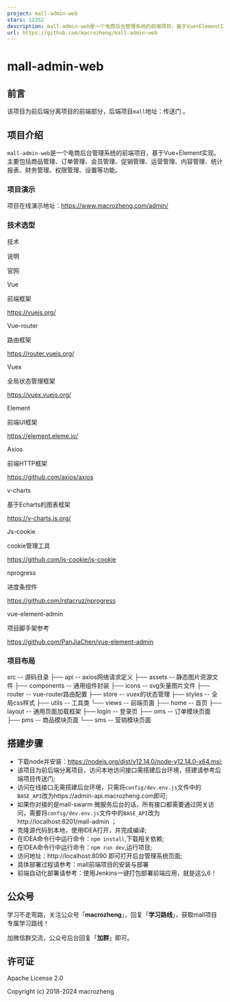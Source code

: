```yaml
---
project: mall-admin-web
stars: 12352
description: mall-admin-web是一个电商后台管理系统的前端项目，基于Vue+Element实现。 主要包括商品管理、订单管理、会员管理、促销管理、运营管理、内容管理、统计报表、财务管理、权限管理、设置等功能。
url: https://github.com/macrozheng/mall-admin-web
---
```


mall-admin-web
==============

前言
--

该项目为前后端分离项目的前端部分，后端项目`mall`地址：传送门 。

项目介绍
----

`mall-admin-web`是一个电商后台管理系统的前端项目，基于Vue+Element实现。主要包括商品管理、订单管理、会员管理、促销管理、运营管理、内容管理、统计报表、财务管理、权限管理、设置等功能。

### 项目演示

项目在线演示地址：https://www.macrozheng.com/admin/

### 技术选型

技术

说明

官网

Vue

前端框架

https://vuejs.org/

Vue-router

路由框架

https://router.vuejs.org/

Vuex

全局状态管理框架

https://vuex.vuejs.org/

Element

前端UI框架

https://element.eleme.io/

Axios

前端HTTP框架

https://github.com/axios/axios

v-charts

基于Echarts的图表框架

https://v-charts.js.org/

Js-cookie

cookie管理工具

https://github.com/js-cookie/js-cookie

nprogress

进度条控件

https://github.com/rstacruz/nprogress

vue-element-admin

项目脚手架参考

https://github.com/PanJiaChen/vue-element-admin

### 项目布局

src \-- 源码目录
├── api \-- axios网络请求定义
├── assets \-- 静态图片资源文件
├── components \-- 通用组件封装
├── icons \-- svg矢量图片文件
├── router \-- vue-router路由配置
├── store \-- vuex的状态管理
├── styles \-- 全局css样式
├── utils \-- 工具类
└── views \-- 前端页面
    ├── home \-- 首页
    ├── layout \-- 通用页面加载框架
    ├── login \-- 登录页
    ├── oms \-- 订单模块页面
    ├── pms \-- 商品模块页面
    └── sms \-- 营销模块页面

搭建步骤
----

-   下载node并安装：https://nodejs.org/dist/v12.14.0/node-v12.14.0-x64.msi;
-   该项目为前后端分离项目，访问本地访问接口需搭建后台环境，搭建请参考后端项目传送门;
-   访问在线接口无需搭建后台环境，只需将`config/dev.env.js`文件中的`BASE_API`改为https://admin-api.macrozheng.com即可;
-   如果你对接的是mall-swarm 微服务后台的话，所有接口都需要通过网关访问，需要将`config/dev.env.js`文件中的`BASE_API`改为http://localhost:8201/mall-admin ；
-   克隆源代码到本地，使用IDEA打开，并完成编译;
-   在IDEA命令行中运行命令：`npm install`,下载相关依赖;
-   在IDEA命令行中运行命令：`npm run dev`,运行项目;
-   访问地址：http://localhost:8090 即可打开后台管理系统页面;
-   具体部署过程请参考：mall前端项目的安装与部署
-   前端自动化部署请参考：使用Jenkins一键打包部署前端应用，就是这么6！

公众号
---

学习不走弯路，关注公众号「**macrozheng**」，回复「**学习路线**」，获取mall项目专属学习路线！

加微信群交流，公众号后台回复「**加群**」即可。

许可证
---

Apache License 2.0

Copyright (c) 2018-2024 macrozheng
